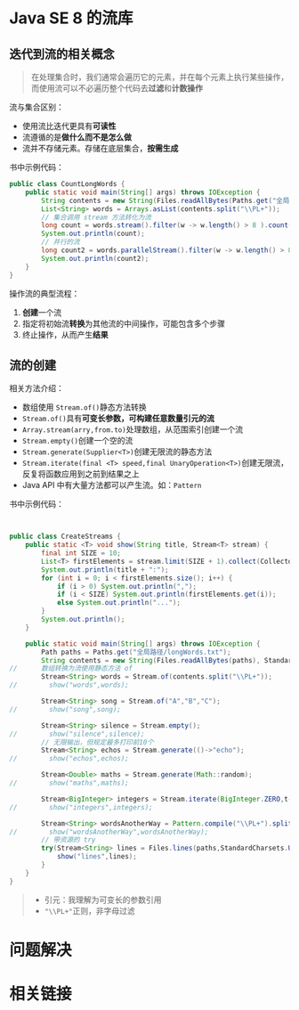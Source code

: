 # Java SE 8 的流库

## 迭代到流的相关概念

> 在处理集合时，我们通常会遍历它的元素，并在每个元素上执行某些操作，而使用流可以不必遍历整个代码去**过滤**和**计数操作**

流与集合区别：

- 使用流比迭代更具有**可读性**
- 流遵循的是**做什么而不是怎么做**
- 流并不存储元素。存储在底层集合，**按需生成**

书中示例代码：

```java
public class CountLongWords {
    public static void main(String[] args) throws IOException {
        String contents = new String(Files.readAllBytes(Paths.get("全局路径\longWords.txt")), StandardCharsets.UTF_8);
        List<String> words = Arrays.asList(contents.split("\\PL+"));
        // 集合调用 stream 方法转化为流
        long count = words.stream().filter(w -> w.length() > 8 ).count();
        System.out.println(count);
		// 并行的流
        long count2 = words.parallelStream().filter(w -> w.length() > 8 ).count();
        System.out.println(count2);
    }
}
```

操作流的典型流程：

1. **创建**一个流
2. 指定将初始流**转换**为其他流的中间操作，可能包含多个步骤
3. 终止操作，从而产生**结果**

## 流的创建

相关方法介绍：

- 数组使用 `Stream.of()`静态方法转换
- `Stream.of()`具有**可变长参数，可构建任意数量引元的流**
- `Array.stream(arry,from.to)`处理数组，从范围索引创建一个流
- `Stream.empty()`创建一个空的流
- `Stream.generate(Supplier<T>)`创建无限流的静态方法
- `Stream.iterate(final <T> speed,final UnaryOperation<T>)`创建无限流，反复将函数应用到之前到结果之上
- Java API 中有大量方法都可以产生流。如：`Pattern`

书中示例代码：

```java


public class CreateStreams {
    public static <T> void show(String title, Stream<T> stream) {
        final int SIZE = 10;
        List<T> firstElements = stream.limit(SIZE + 1).collect(Collectors.toList());
        System.out.println(title + ":");
        for (int i = 0; i < firstElements.size(); i++) {
            if (i > 0) System.out.println(",");
            if (i < SIZE) System.out.println(firstElements.get(i));
            else System.out.println("...");
        }
        System.out.println();
    }

    public static void main(String[] args) throws IOException {
        Path paths = Paths.get("全局路径/longWords.txt");
        String contents = new String(Files.readAllBytes(paths), StandardCharsets.UTF_8);
//      数组转换为流使用静态方法 of
        Stream<String> words = Stream.of(contents.split("\\PL+"));
//        show("words",words);

        Stream<String> song = Stream.of("A","B","C");
//        show("song",song);

        Stream<String> silence = Stream.empty();
//        show("silence",silence);
		// 无限输出，但规定最多打印前10个
        Stream<String> echos = Stream.generate(()->"echo"); 
//        show("echos",echos);

        Stream<Double> maths = Stream.generate(Math::random);
//        show("maths",maths);

        Stream<BigInteger> integers = Stream.iterate(BigInteger.ZERO,t->t.add(BigInteger.ONE));
//        show("integers",integers);

        Stream<String> wordsAnotherWay = Pattern.compile("\\PL+").splitAsStream(contents);
//        show("wordsAnotherWay",wordsAnotherWay);
        // 带资源的 try
        try(Stream<String> lines = Files.lines(paths,StandardCharsets.UTF_8)){
            show("lines",lines);
        }
    }
}
```



> - 引元：我理解为可变长的参数引用
> - `"\\PL+"`正则，非字母过滤



# 问题解决

# 相关链接